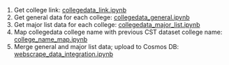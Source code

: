 1. Get college link: [collegedata_link.ipynb](./collegedata_link.ipynb)
2. Get general data for each college: [collegedata_general.ipynb](./collegedata_general.ipynb)
3. Get major list data for each college: [collegedata_major_list.ipynb](./collegedata_major_list.ipynb)
4. Map collegedata college name with previous CST dataset college name: [college_name_map.ipynb](./college_name_map.ipynb)
5. Merge general and major list data; upload to Cosmos DB: [webscrape_data_integration.ipynb](./webscrape_data_integration.ipynb)